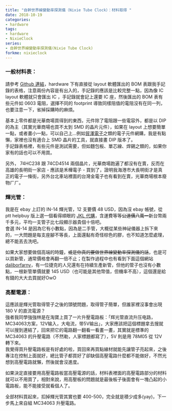 ```yaml
---
title: "自幹世界線變動率探測儀（Nixie Tube Clock）：材料取得 "
date: 2018-10-19
categories:
- hardware
tags:
- hardware
- NixieClock
series:
- 自幹世界線變動率探測儀(Nixie Tube Clock)
forkme: nixieclock
---
```


### 一般材料表：

請參考 [Github 連結](https://github.com/yodalee/NixieClock)，hardware 下有直接從 layout 軟體匯出的 BOM 表跟我手記錄的表格，注意兩份內容是有出入的，手記錄的應該是比較完整一點，因為像 IC layout 軟體就只會匯出 IC ，手記錄就會記上還要 IC 座，然後匯出的 BOM 表有些元件如 0603 電阻，選擇不同的 footprint 導致同樣阻值的電阻沒有在同一列，也要注意一下，省掉採購時的麻煩。  
<!--more-->
基本上零件都是光華商場買得到的東西，元件除了電阻跟一些電容外，都是以 DIP 的為主（其實光華商場也買不太到 SMD 的晶片元件），如果在 layout 上想要簡單一點，或者畫小一點，可以自己上…例如[貿澤電子](https://www.mouser.tw/)之類的電子元件網購，我是有點懶，家裡也沒有適合上 SMD 晶片的工具，就直接畫 DIP 版本了。  
手記錄表格裡，有些元件是測試需要，但如麵包板、單芯線、焊錫之類的，如果你家有的話也可以不用買。  

另外， 74HC238 跟 74CD4514 兩個晶片，光華商場跑遍了都沒有在賣，反而在高雄的長明街一家店 - 應該是禾樺電子 - 買到了，證明我海港市大長明街才是真正的電子一條街，另外台北車站裡面的台灣金電子也有看到在賣，光華商場根本廢物ㄏㄏ。  

### 輝光管：

我是在 ebay 上訂的 IN-14 輝光管，12 支要價 48 USD，因為沒 ebay 帳號，從 ptt helpbuy 版上選一個看得順眼的 [JKL 代購](https://zh-tw.facebook.com/ShopJKL/)，含運費等等~~公道價八萬一~~新台幣兩千多元，平均一支管子比七段顯示器貴個十倍吧。  
會選 IN-14 是因為它有小數點，因為是二手管，大概從某些神祕儀器上拆下來的，一大問題是每支座腳不等長，上面還黏有奇怪棕色的膠，也不知道怎麼處理，總不能丟去洗吧。  

如果大家想要做個高端的時鐘，~~或是你真的要做世界線變動率探測儀的話~~，也是可以買新管，通常價格會再翻一倍不止；在製作過程中也有看到下面這個網站 [daliborfarny](https://www.daliborfarny.com/product/rz568m-nixie-tube/)，有一位捷克的人兄還有在持續生產新管，但他的管子也沒有小數點，一根新管單價就要 145 USD（也可能是其他幣值，但機率不高），這個還是給有錢的大大去買就好OwO  

### 高壓電源：

這應該是輝光管取得管子之後的頭號問題，取得管子簡單，但誰家裡沒事會出現 180 V 的直流電源？  
強者我同學強強林是在淘寶上買了一片升壓電路板：「辉光管直流升压电路，MC34063方案，12V输入，大电流，带5V输出」，大家應該把這個標題拿去搜就可以搜到連結了，回來把它的電路翻一翻看一看畫一畫，其實就是標準的 MC34063 的升壓電路（不然勒，人家標題都寫了），5V 則是用 78M05 從 12V 轉下來。  
我覺得買升壓電路板是有好處的啦，買回來再買點線材就能先讓管子亮起來，之後專注在控制上面就好，總比管子都買好了卻缺個高壓電路什麼都不能做好，不然光想到高壓電路就懶，然後就會沒進度。  

如果決定直接要用高壓電路板當高壓電源的話，材料表裡面的高壓電路部分的材料就可以不用買了，相對來說，用高壓板的問題就是最後板子後面會有一塊凸起的小電路板，能不能接受就看個人了。  

全部材料買起來，扣掉輝光管其實也要 400-500，完全就是積少成多(yay)，下一步馬上來自組 MC34063 升壓電路。
